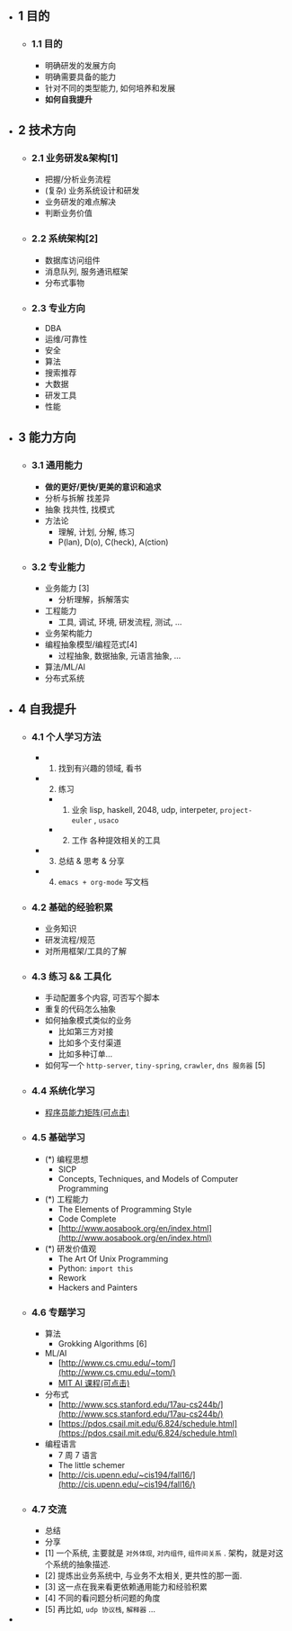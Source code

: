 - ## 1 目的
	- ### 1.1 目的
		- 明确研发的发展方向
		- 明确需要具备的能力
		- 针对不同的类型能力, 如何培养和发展
		- **如何自我提升**
- ## 2 技术方向
	- ### 2.1 业务研发&架构[1]
		- 把握/分析业务流程
		- (复杂) 业务系统设计和研发
		- 业务研发的难点解决
		- 判断业务价值
	- ### 2.2 系统架构[2]
		- 数据库访问组件
		- 消息队列, 服务通讯框架
		- 分布式事物
	- ### 2.3 专业方向
		- DBA
		- 运维/可靠性
		- 安全
		- 算法
		- 搜索推荐
		- 大数据
		- 研发工具
		- 性能
- ## 3 能力方向
	- ### 3.1 通用能力
		- **做的更好/更快/更美的意识和追求**
		- 分析与拆解 找差异
		- 抽象 找共性, 找模式
		- 方法论
			- 理解, 计划, 分解, 练习
			- P(lan), D(o), C(heck), A(ction)
	- ### 3.2 专业能力
		- 业务能力 [3]
			- 分析理解，拆解落实
		- 工程能力
			- 工具, 调试, 环境, 研发流程, 测试, …
		- 业务架构能力
		- 编程抽象模型/编程范式[4]
			- 过程抽象, 数据抽象, 元语言抽象, …
		- 算法/ML/AI
		- 分布式系统
- ## 4 自我提升
	- ### 4.1 个人学习方法
		- 1.  找到有兴趣的领域, 看书
		- 2.  练习
			- 1.  业余 lisp, haskell, 2048, udp, interpeter, `project-euler` , `usaco`
			- 2.  工作 各种提效相关的工具
		- 3.  总结 & 思考 & 分享
		- 4.  `emacs + org-mode` 写文档
	- ### 4.2 基础的经验积累
		- 业务知识
		- 研发流程/规范
		- 对所用框架/工具的了解
	- ### 4.3 练习 && 工具化
		- 手动配置多个内容, 可否写个脚本
		- 重复的代码怎么抽象
		- 如何抽象模式类似的业务
			- 比如第三方对接
			- 比如多个支付渠道
			- 比如多种订单…
		- 如何写一个 `http-server`, `tiny-spring`, `crawler`, `dns 服务器` [5]
	- ### 4.4 系统化学习
		- [程序员能力矩阵(可点击)](http://static.icybear.net/%5BCN%5DProgrammer%20competency%20matrix.htm)
	- ### 4.5 基础学习
		- (*) 编程思想
			- SICP
			- Concepts, Techniques, and Models of Computer Programming
		- (*) 工程能力
			- The Elements of Programming Style
			- Code Complete
			- [http://www.aosabook.org/en/index.html](http://www.aosabook.org/en/index.html)
		- (*) 研发价值观
			- The Art Of Unix Programming
			- Python: `import this`
			- Rework
			- Hackers and Painters
	- ### 4.6 专题学习
		- 算法
			- Grokking Algorithms [6]
		- ML/AI
			- [http://www.cs.cmu.edu/~tom/](http://www.cs.cmu.edu/~tom/)
			- [MIT AI 课程(可点击)](https://ocw.mit.edu/courses/electrical-engineering-and-computer-science/6-034-artificial-intelligence-fall-2010/)
		- 分布式
			- [http://www.scs.stanford.edu/17au-cs244b/](http://www.scs.stanford.edu/17au-cs244b/)
			- [https://pdos.csail.mit.edu/6.824/schedule.html](https://pdos.csail.mit.edu/6.824/schedule.html)
		- 编程语言
			- 7 周 7 语言
			- The little schemer
			- [http://cis.upenn.edu/~cis194/fall16/](http://cis.upenn.edu/~cis194/fall16/)
	- ### 4.7 交流
		- 总结
		- 分享
		- [1] 一个系统, 主要就是 `对外体现`, `对内组件`, `组件间关系` . 架构，就是对这个系统的抽象描述.
		- [2] 提炼出业务系统中, 与业务不太相关, 更共性的那一面.
		- [3] 这一点在我来看更依赖通用能力和经验积累
		- [4] 不同的看问题分析问题的角度
		- [5] 再比如, `udp 协议栈`, `解释器` …
-